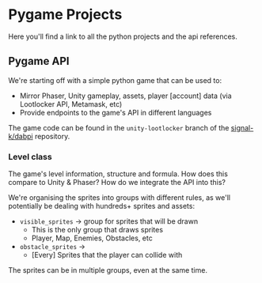 # Pygame Projects
Here you'll find a link to all the python projects and the api references.

## Pygame API
We're starting off with a simple python game that can be used to:
* Mirror Phaser, Unity gameplay, assets, player [account] data (via Lootlocker API, Metamask, etc)
* Provide endpoints to the game's API in different languages

The game code can be found in the `unity-lootlocker` branch of the [signal-k/dabpi](https://github.com/signal-k/dabpi/tree/unity-lootlocker) repository.

### Level class
The game's level information, structure and formula. How does this compare to Unity & Phaser? How do we integrate the API into this?

We're organising the sprites into groups with different rules, as we'll potentially be dealing with hundreds+ sprites and assets:

* `visible_sprites` -> group for sprites that will be drawn
  * This is the only group that draws sprites
  * Player, Map, Enemies, Obstacles, etc
* `obstacle_sprites` -> 
  * [Every] Sprites that the player can collide with

The sprites can be in multiple groups, even at the same time.